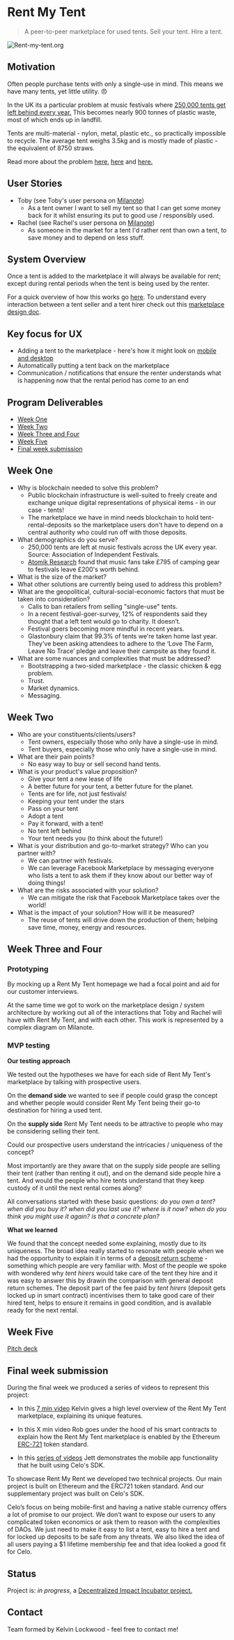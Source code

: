 # Rent My Tent
> A peer-to-peer marketplace for used tents. Sell your tent. Hire a tent.

![Rent-my-tent.org](https://github.com/kelvinlockwood/Rent-My-Tent/blob/master/Website_mockup_RentMyTent.png?raw=true)

## Motivation
Often people purchase tents with only a single-use in mind. This means we have many tents, yet little utility. :angry:

In the UK its a particular problem at music festivals where [250,000 tents get left behind every year.](https://www.independent.co.uk/life-style/festivals-2019-tent-ban-single-use-plastic-waste-pollution-aif-a8904216.html) This becomes nearly 900 tonnes of plastic waste, most of which ends up in landfill.

Tents are multi-material - nylon, metal, plastic etc., so practically impossible to recycle. The average tent weighs 3.5kg and is mostly made of plastic - the equivalent of 8750 straws.

Read more about the problem [here](https://mixmag.net/read/festival-organisers-ban-disposable-tents-news), [here](https://www.telegraph.co.uk/news/2019/08/27/festival-goers-should-pay-25-fee-withheld-tent-abandoned-campaign/) and [here.](https://www.nme.com/features/festivals-abandoned-tents-waste-reduction-2382025)

## User Stories
* Toby  (see Toby's user persona on [Milanote](https://app.milanote.com/1J9Phh1KiYulbj))
  - As a tent owner I want to sell my tent so that I can get some money back for it whilst ensuring its put to good use / responsibly used.
* Rachel  (see Rachel's user persona on [Milanote](https://app.milanote.com/1J9Pro1KiYulbl))
  - As someone in the market for a tent I'd rather rent than own a tent, to save money and to depend on less stuff.

## System Overview
Once a tent is added to the marketplace it will always be available for rent; except during rental periods when the tent is being used by the renter.

For a quick overview of how this works go [here](https://github.com/kelvinlockwood/Rent-My-Tent/blob/master/marketplace_explainer.md). To understand every interaction between a tent seller and a tent hirer check out this [marketplace design doc](https://github.com/kelvinlockwood/Rent-My-Tent/blob/master/MarketplaceDesign_RentMyTent.pdf).

## Key focus for UX
- Adding a tent to the marketplace - here's how it might look on [mobile and desktop](https://github.com/kelvinlockwood/Rent-My-Tent/blob/master/Accordian_tent_listing_flow.png)
- Automatically putting a tent back on the marketplace
- Communication / notifications that ensure the renter understands what is happening now that the rental period has come to an end

## Program Deliverables
* [Week One](#week-one)
* [Week Two](#week-two)
* [Week Three and Four](#week-three-and-four)
* [Week Five](#week-five)
* [Final week submission](#final-week-submission)

## Week One
* Why is blockchain needed to solve this problem?
  - Public blockchain infrastructure is well-suited to freely create and exchange unique digital representations of physical items - in our case - tents!
  - The marketplace we have in mind needs blockchain to hold tent-rental-deposits so the marketplace users don't have to depend on a central authority who could run off with those deposits.
* What demographics do you serve?
  - 250,000 tents are left at music festivals across the UK every year. Source: Association of Independent Festivals.
  - [Atomik Research](https://www.atomikresearch.co.uk/survey-finds-2000000-worth-of-tents-and-sleeping-bags-abandoned-each-year/) found that music fans take £795 of camping gear to festivals leave £200's worth behind.
* What is the size of the market?
* What other solutions are currently being used to address this problem?
* What are the geopolitical, cultural-social-economic factors that must be taken into consideration?
  - Calls to ban retailers from selling "single-use" tents.
  - In a recent festival-goer-survey, 12% of respondents said they thought that a left tent would go to charity. It doesn’t.
  - Festival goers becoming more mindful in recent years.
  - Glastonbury claim that 99.3% of tents we're taken home last year. They've been asking attendees to adhere to the ‘Love The Farm, Leave No Trace’ pledge and leave their campsite as they found it.
* What are some nuances and complexities that must be addressed?
  - Bootstrapping a two-sided marketplace - the classic chicken & egg problem.
  - Trust.
  - Market dynamics.
  - Messaging.

## Week Two
* Who are your constituents/clients/users?
  - Tent owners, especially those who only have a single-use in mind.
  - Tent buyers, especially those who only have a single-use in mind.
* What are their pain points?
  - No easy way to buy or sell second hand tents.
* What is your product's value proposition?
  - Give your tent a new lease of life
  - A better future for your tent, a better future for the planet.
  - Tents are for life, not just festivals!
  - Keeping your tent under the stars
  - Pass on your tent
  - Adopt a tent
  - Pay it forward, with a tent!
  - No tent left behind
  - Your tent needs you (to think about the future!)
* What is your distribution and go-to-market strategy? Who can you partner with?
  - We can partner with festivals.
  - We can leverage Facebook Marketplace by messaging everyone who lists a tent to ask them if they know about our better way of doing things!
* What are the risks associated with your solution?
  - We can mitigate the risk that Facebook Marketplace takes over the world!
* What is the impact of your solution? How will it be measured?
  - The reuse of tents will drive down the production of them; helping save time, money, energy and resources.

## Week Three and Four
### Prototyping

By mocking up a Rent My Tent homepage we had a focal point and aid for our customer interviews.

At the same time we got to work on the marketplace design / system architecture by working out all of the interactions that Toby and Rachel will have with Rent My Tent, and with each other. This work is represented by a complex diagram on Milanote.

### MVP testing
**Our testing approach**

We tested out the hypotheses we have for each side of Rent My Tent's marketplace by talking with prospective users.

On the **demand side** we wanted to see if people could grasp the concept and whether people would consider Rent My Tent being their go-to destination for hiring a used tent.

On the **supply side** Rent My Tent needs to be attractive to people who may be considering selling their tent.

Could our prospective users understand the intricacies / uniqueness of the concept?

Most importantly are they aware that on the supply side people are selling their tent (rather than renting it out), and on the demand side people hire a tent. And would the people who hire tents understand that they keep custody of it until the next rental comes along?

All conversations started with these basic questions: _do you own a tent?  when did you buy it?  when did you last use it?  where is it now?  when do you think you might use it again?  is that a concrete plan?_

**What we learned**

We found that the concept needed some explaining, mostly due to its uniqueness. The broad idea really started to resonate with people when we had the opportunity to explain it in terms of a [deposit return scheme](https://www.greenpeace.org.uk/news/deposit-return-schemes-what-exactly-are-they/) - something which people are very familiar with. Most of the people we spoke with wondered why _tent hirers_ would take care of the tent they hire and it was easy to answer this by drawin the comparison with general deposit return schemes. The deposit part of the fee paid by _tent hirers_ (deposit gets locked up in smart contract) incentivises them to take good care of their hired tent, helps to ensure it remains in good condition, and is available ready for the next rental.

## Week Five
[Pitch deck](https://docs.google.com/presentation/d/1pfMiXQ7ruqEg2t5wqel0RgIdHESrt7vAr_rtwXDiP0o/edit?usp=sharing)

## Final week submission
During the final week we produced a series of videos to represent this project:

- In this [7 min video](https://youtu.be/gKwf85RInG4) Kelvin gives a high level overview of the Rent My Tent marketplace, explaining its unique features.

- In this X min video Rob goes under the hood of his smart contracts to explain how the Rent My Tent marketplace is enabled by the Ethereum [ERC-721](http://erc721.org/) token standard.

- In this [series of videos](https://github.com/kelvinlockwood/Rent-My-Tent/blob/master/celo_demo.md) Jett demonstrates the mobile app functionality that he built using Celo's SDK.

To showcase Rent My Rent we developed two technical projects. Our main project is built on Ethereum and the ERC721 token standard. And our supplementary project was built on Celo's SDK.

Celo’s focus on being mobile-first and having a native stable currency offers a lot of promise to our project. We don’t want to expose our users to any complicated token economics or ask them to reason with the complexities of DAOs. We just need to make it easy to list a tent, easy to hire a tent and for locked up deposits to be safe from any threats. We also liked the idea of all users paying a $1 lifetime membership fee and that idea looked a good fit for Celo.

## Status
Project is: _in progress_, a [Decentralized Impact Incubator project.](https://blockchainforsocialimpact.com/incubator/)

## Contact
Team formed by Kelvin Lockwood - feel free to contact me!

